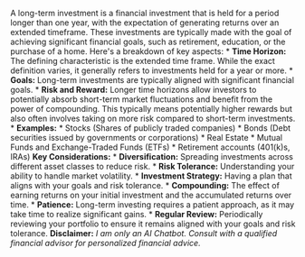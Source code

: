 A long-term investment is a financial investment that is held for a period longer than one year, with the expectation of generating returns over an extended timeframe. These investments are typically made with the goal of achieving significant financial goals, such as retirement, education, or the purchase of a home. Here's a breakdown of key aspects: * **Time Horizon:** The defining characteristic is the extended time frame. While the exact definition varies, it generally refers to investments held for a year or more. * **Goals:** Long-term investments are typically aligned with significant financial goals. * **Risk and Reward:** Longer time horizons allow investors to potentially absorb short-term market fluctuations and benefit from the power of compounding. This typically means potentially higher rewards but also often involves taking on more risk compared to short-term investments. * **Examples:** * Stocks (Shares of publicly traded companies) * Bonds (Debt securities issued by governments or corporations) * Real Estate * Mutual Funds and Exchange-Traded Funds (ETFs) * Retirement accounts (401(k)s, IRAs) **Key Considerations:** * **Diversification:** Spreading investments across different asset classes to reduce risk. * **Risk Tolerance:** Understanding your ability to handle market volatility. * **Investment Strategy:** Having a plan that aligns with your goals and risk tolerance. * **Compounding:** The effect of earning returns on your initial investment and the accumulated returns over time. * **Patience:** Long-term investing requires a patient approach, as it may take time to realize significant gains. * **Regular Review:** Periodically reviewing your portfolio to ensure it remains aligned with your goals and risk tolerance. **Disclaimer:** *I am only an AI Chatbot. Consult with a qualified financial advisor for personalized financial advice.*